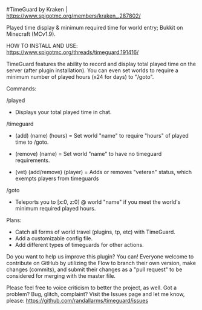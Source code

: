 #TimeGuard
by Kraken | https://www.spigotmc.org/members/kraken_.287802/

Played time display & minimum required time for world entry; Bukkit on Minecraft (MCv1.9).

HOW TO INSTALL AND USE: https://www.spigotmc.org/threads/timeguard.191416/

TimeGuard features the ability to record and display total played time on the server (after plugin installation). You can even set worlds to require a minimum number of played hours (x24 for days) to "/goto".

Commands:

/played
- Displays your total played time in chat.

/timeguard
- (add) (name) (hours) = Set world "name" to require "hours" of played time to /goto.

- (remove) (name) = Set world "name" to have no timeguard requirements.

- (vet) (add/remove) (player) = Adds or removes "veteran" status, which exempts players from timeguards

/goto <name>
- Teleports you to [x:0, z:0] @ world "name" if you meet the world's minimum required played hours.

Plans:

- Catch all forms of world travel (plugins, tp, etc) with TimeGuard.
- Add a customizable config file.
- Add different types of timeguards for other actions.

Do you want to help us improve this plugin? You can! Everyone welcome to contribute on GitHub by utilizing the Flow to branch their own version, make changes (commits), and submit their changes as a "pull request" to be considered for merging with the master file.

Please feel free to voice criticism to better the project, as well. Got a problem? Bug, glitch, complaint? Visit the Issues page and let me know, please: https://github.com/randallarms/timeguard/issues